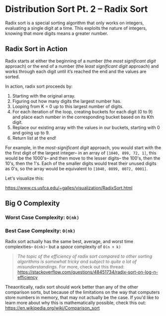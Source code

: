 # Distribution Sort Pt. 2 – Radix Sort

Radix sort is a special sorting algorithm that only works on integers, evaluating a single digit at a time. This exploits the nature of integers, knowing that more digits means a greater number.

## Radix Sort in Action

Radix starts at either the beginning of a number (the *most significant digit* approach) or the end of a number (the *least significant digit* approach) and works through each digit until it’s reached the end and the values are sorted.

In action, radix sort proceeds by: 

1. Starting with the original array.
1. Figuring out how many digits the largest number has.
1. Looping from K = 0 up to this largest number of digits.
1. For each iteration of the loop, creating buckets for each digit (0 to 9) and place each number in the corresponding bucket based on its Kth digit.
1.  Replace our existing array with the values in our buckets, starting with 0 and going up to 9.
1.  Return list at the end!

For example, in the *most-significant digit* approach, you would start with the the first digit of the largest integer– in an array of `[1040, 899, 72, 1]`, this would be the 1000's– and then move to the lesser digits– the 100's, then the 10's, then the 1's. Each of the smaller digits would treat their unused digits as 0's, so the array would be equivalent to `[1040, 0899, 0072, 0001]`.

Let's visualize this:

https://www.cs.usfca.edu/~galles/visualization/RadixSort.html

## Big O Complexity

### Worst Case Complexity: `O(nk)`

### Best Case Complexity: `O(nk)`

Radix sort actually has the same best, average, and worst time complexities– `O(nk)`– but a *space* complexity of `O(n + k)`

> *The topic of the efficiency of radix sort compared to other sorting algorithms is somewhat tricky and subject to quite a lot of misunderstandings.*
> For more, check out this thread:
> https://stackoverflow.com/questions/48451734/radix-sort-on-log-n-efficiency

Theaoritically, radix sort should work better than any of the other comparison sorts, but because of the limitations on the way that computers store numbers in memory, that may not actually be the case. If you'd like to learn more about why this is mathematically possible, check this out: https://en.wikipedia.org/wiki/Comparison_sort

